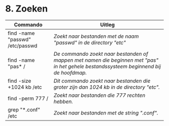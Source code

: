 # 8. Zoeken

Commando | Uitleg
--- | ---
find -name "passwd" /etc/passwd |_Zoekt naar bestanden met de naam "passwd" in de directory "etc"_
find -name "pas* / |_De commando zoekt naar bestanden of mappen met namen die beginnen met "pas" in het gehele bestandssysteem beginnend bij de hoofdmap._
find -size +1024 kb /etc |_Dit commando zoekt naar bestanden die groter zijn dan 1024 kb in de directory "etc"._
find -perm 777 / |_Zoekt naar bestanden die 777 rechten hebben._
grep "*.conf" /etc |_Zoekt naar bestanden met de string ".conf"._